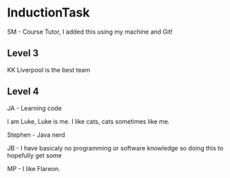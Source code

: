 # InductionTask
SM - Course Tutor, I added this using my machine and Git!
## Level 3
KK Liverpool is the best team
## Level 4
JA - Learning code

I am Luke, Luke is me. I like cats, cats sometimes like me.

Stephen - Java nerd

JB - I have basicaly no programming or software knowledge so doing this to hopefully get some

MP - I like Flareon. 
